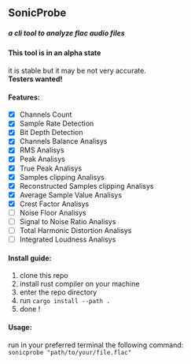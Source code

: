 ## SonicProbe
##### a cli tool to analyze flac audio files

#### This tool is in an alpha state

it is stable but it may be not very accurate.  
**Testers wanted!**

#### Features:

- [x] Channels Count
- [x] Sample Rate Detection
- [x] Bit Depth Detection
- [x] Channels Balance Analisys
- [x] RMS Analisys
- [x] Peak Analisys
- [x] True Peak Analisys
- [x] Samples clipping Analisys
- [x] Reconstructed Samples clipping Analisys
- [x] Average Sample Value Analisys
- [x] Crest Factor Analisys
- [ ] Noise Floor Analisys
- [ ] Signal to Noise Ratio Analisys
- [ ] Total Harmonic Distortion Analisys
- [ ] Integrated Loudness Analisys

#### Install guide:
 1) clone this repo
 2) install rust compiler on your machine
 3) enter the repo directory
 4) run `cargo install --path .`
 5) done !

#### Usage:

run in your preferred terminal the following command:  
`sonicprobe "path/to/your/file.flac"`